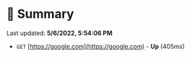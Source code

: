 # 📖 Summary
Last updated: **5/6/2022, 5:54:06 PM**

- `GET` [https://google.com](https://google.com) - **Up** (405ms)
